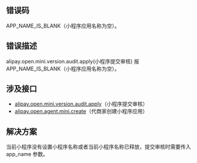 ## 错误码
APP_NAME_IS_BLANK（小程序应用名称为空）。

## 错误描述
alipay.open.mini.version.audit.apply(小程序提交审核) 报 APP_NAME_IS_BLANK（小程序应用名称为空）。

## 涉及接口

- [alipay.open.mini.version.audit.apply](https://opendocs.alipay.com/mini/03l9bq)（小程序提交审核）
- [alipay.open.agent.mini.create](https://opendocs.alipay.com/isv/04f74l)（代商家创建小程序应用）

## 解决方案
当前小程序没有设置小程序名称或者当前小程序名称已释放，提交审核时需要传入 app_name 参数。
